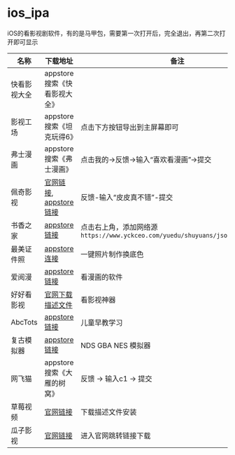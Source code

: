 # ios_ipa
iOS的看影视剧软件，有的是马甲包，需要第一次打开后，完全退出，再第二次打开即可显示



| 名称 | 下载地址 | 备注 |
| ---------  | --------- | -------- |
| 快看影视大全 | appstore搜索《快看影视大全》  | |
| 影视工场  | appstore搜索《坦克玩得6》 | 点击下方按钮导出到主屏幕即可 |
| 弗士漫画  | appstore搜索《弗士漫画》 | 点击我的->反馈->输入“喜欢看漫画”->提交 |
| 佩奇影视  | [官网链接](http://peiqi.tv/), [appstore链接](https://apps.apple.com/cn/app/id6479675583) | 反馈-输入“皮皮真不错”-提交 |
| 书香之家 | [appstore链接](https://apps.apple.com/cn/app/id1618927630) | 点击右上角，添加网络源 `https://www.yckceo.com/yuedu/shuyuans/json/id/354.json` |
| 最美证件照 | [appstore连接](https://apps.apple.com/cn/app/id6476882711) | 一键照片制作换底色 |
| 爱阅漫 | [appstore链接](https://apps.apple.com/cn/app/id6449724738) | 看漫画的软件 |
| 好好看影视 | [官网下载描述文件](https://www.hhkan0.com) | 看影视神器 |
| AbcTots | [appstore链接](https://apps.apple.com/cn/app/abctots/id6504202830) | 儿童早教学习 |
| 复古模拟器 | [appstore链接](https://apps.apple.com/cn/app/id6737550290) | NDS GBA NES 模拟器 |
| 网飞猫 | appstore搜索《大雁的树窝》 | 反馈 -> 输入c1 -> 提交 | 
| 草莓视频 | [官网链接](https://cm.dlyllwl.cn/left_arrow.png) | 下载描述文件安装 | 
| 瓜子影视 | [官网链接](https://gzzb8.com) | 进入官网跳转链接下载 | 
